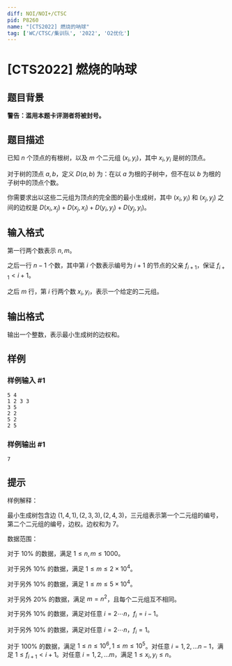 ```yaml
---
diff: NOI/NOI+/CTSC
pid: P8260
name: "[CTS2022] 燃烧的呐球"
tag: ['WC/CTSC/集训队', '2022', 'O2优化']
---
```

# [CTS2022] 燃烧的呐球
## 题目背景

**警告：滥用本题卡评测者将被封号。**
## 题目描述

已知 $n$ 个顶点的有根树，以及 $m$ 个二元组 $(x_i,y_i)$，其中 $x_i,y_i$ 是树的顶点。

对于树的顶点 $a,b$，定义 $D(a,b)$ 为：在以 $a$ 为根的子树中，但不在以 $b$ 为根的子树中的顶点个数。

你需要求出以这些二元组为顶点的完全图的最小生成树，其中 $(x_i,y_i)$ 和 $(x_j,y_j)$ 之间的边权是 $D(x_i,x_j)+D(x_j,x_i)+D(y_i,y_j)+D(y_j,y_i)$。
## 输入格式

第一行两个数表示 $n,m$。

之后一行 $n-1$ 个数，其中第 $i$ 个数表示编号为 $i+1$ 的节点的父亲 $f_{i+1}$，保证 $f_{i+1}< i+1$。

之后 $m$ 行，第 $i$ 行两个数 $x_i,y_i$，表示一个给定的二元组。
## 输出格式

输出一个整数，表示最小生成树的边权和。
## 样例

### 样例输入 #1
```
5 4
1 2 3 3
3 5
2 2
5 2
2 5

```
### 样例输出 #1
```
7

```
## 提示

样例解释：

最小生成树包含边 $(1,4,1),(2,3,3),(2,4,3)$，三元组表示第一个二元组的编号，第二个二元组的编号，边权。边权和为 $7$。

数据范围：

对于 $10\%$ 的数据，满足 $1\le n,m\le 1000$。

对于另外 $10\%$ 的数据，满足 $1\le m\le 2\times 10^4$。

对于另外 $10\%$ 的数据，满足 $1\le m\le 5\times 10^4$。

对于另外 $20\%$ 的数据，满足 $m=n^2$，且每个二元组互不相同。

对于另外 $10\%$ 的数据，满足对任意 $i=2\cdots n$，$f_i=i-1$。

对于另外 $10\%$ 的数据，满足对任意 $i=2\cdots n$，$f_i=1$。

对于 $100\%$ 的数据，满足 $1\le n\le 10^6,1\le m\le 10^5$。对任意 $i=1,2,\dots n-1$，满足 $1\le f_{i+1}<i+1$。对任意 $i=1,2,\dots m$，满足 $1\le x_i,y_i\le n$。
